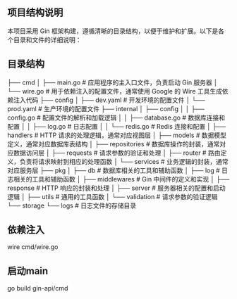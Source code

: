 ## 项目结构说明

本项目采用 Gin 框架构建，遵循清晰的目录结构，以便于维护和扩展。以下是各个目录和文件的详细说明：

## 目录结构

├── cmd
│ ├── main.go # 应用程序的主入口文件，负责启动 Gin 服务器
│ └── wire.go # 用于依赖注入的配置文件，通常使用 Google 的 Wire 工具生成依赖注入代码
├── config
│ ├── dev.yaml # 开发环境的配置文件
│ └── prod.yaml # 生产环境的配置文件
├── internal
│ ├── config
│ │ ├── config.go # 配置文件的解析和加载逻辑
│ │ ├── database.go # 数据库连接和配置
│ │ ├── log.go # 日志配置
│ │ └── redis.go # Redis 连接和配置
│ ├── handlers # HTTP 请求的处理逻辑，通常对应视图层
│ ├── models # 数据模型定义，通常对应数据库表结构
│ ├── repositories # 数据库操作的封装，通常对应数据访问层
│ ├── requests # 请求参数的验证和处理
│ ├── router # 路由定义，负责将请求映射到相应的处理函数
│ └── services # 业务逻辑的封装，通常对应服务层
├── pkg
│ ├── db # 数据库相关的工具和辅助函数
│ ├── log # 日志相关的工具和辅助函数
│ ├── middlewares # Gin 中间件的定义和实现
│ ├── response # HTTP 响应的封装和处理
│ ├── server # 服务器相关的配置和启动逻辑
│ ├── utils # 通用的工具函数
│ └── validation # 请求参数的验证逻辑
└── storage
└── logs # 日志文件的存储目录

## 依赖注入

wire cmd/wire.go

## 启动main

go build gin-api/cmd